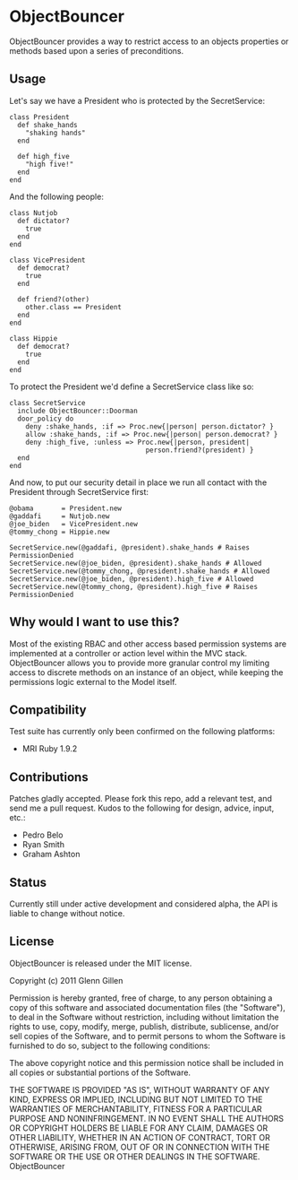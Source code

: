 # ObjectBouncer

ObjectBouncer provides a way to restrict access to an objects properties or
methods based upon a series of preconditions.

## Usage

Let's say we have a President who is protected by the SecretService:

    class President
      def shake_hands
        "shaking hands"
      end

      def high_five
        "high five!"
      end
    end

And the following people:

    class Nutjob
      def dictator?
        true
      end
    end

    class VicePresident
      def democrat?
        true
      end

      def friend?(other)
        other.class == President
      end
    end

    class Hippie
      def democrat?
        true
      end
    end

To protect the President we'd define a SecretService class like so:

    class SecretService
      include ObjectBouncer::Doorman
      door_policy do
        deny :shake_hands, :if => Proc.new{|person| person.dictator? }
        allow :shake_hands, :if => Proc.new{|person| person.democrat? }
        deny :high_five, :unless => Proc.new{|person, president|
                                      person.friend?(president) }
      end
    end

And now, to put our security detail in place we run all contact with
the President through SecretService first:

    @obama       = President.new
    @gaddafi     = Nutjob.new
    @joe_biden   = VicePresident.new
    @tommy_chong = Hippie.new

    SecretService.new(@gaddafi, @president).shake_hands # Raises PermissionDenied
    SecretService.new(@joe_biden, @president).shake_hands # Allowed
    SecretService.new(@tommy_chong, @president).shake_hands # Allowed
    SecretService.new(@joe_biden, @president).high_five # Allowed
    SecretService.new(@tommy_chong, @president).high_five # Raises PermissionDenied

## Why would I want to use this?

Most of the existing RBAC and other access based permission systems are
implemented at a controller or action level within the MVC stack. ObjectBouncer
allows you to provide more granular control my limiting access to discrete
methods on an instance of an object, while keeping the permissions logic
external to the Model itself.

## Compatibility

Test suite has currently only been confirmed on the following platforms:

 * MRI Ruby 1.9.2

## Contributions

Patches gladly accepted. Please fork this repo, add a relevant test, and send
me a pull request. Kudos to the following for design, advice, input, etc.:

 * Pedro Belo
 * Ryan Smith
 * Graham Ashton

## Status

Currently still under active development and considered alpha, the API is
liable to change without notice.

## License

ObjectBouncer is released under the MIT license.

Copyright (c) 2011 Glenn Gillen

Permission is hereby granted, free of charge, to any person obtaining a copy
of this software and associated documentation files (the "Software"), to deal
in the Software without restriction, including without limitation the rights
to use, copy, modify, merge, publish, distribute, sublicense, and/or sell
copies of the Software, and to permit persons to whom the Software is
furnished to do so, subject to the following conditions:

The above copyright notice and this permission notice shall be included in
all copies or substantial portions of the Software.

THE SOFTWARE IS PROVIDED "AS IS", WITHOUT WARRANTY OF ANY KIND, EXPRESS OR
IMPLIED, INCLUDING BUT NOT LIMITED TO THE WARRANTIES OF MERCHANTABILITY,
FITNESS FOR A PARTICULAR PURPOSE AND NONINFRINGEMENT. IN NO EVENT SHALL THE
AUTHORS OR COPYRIGHT HOLDERS BE LIABLE FOR ANY CLAIM, DAMAGES OR OTHER
LIABILITY, WHETHER IN AN ACTION OF CONTRACT, TORT OR OTHERWISE, ARISING FROM,
OUT OF OR IN CONNECTION WITH THE SOFTWARE OR THE USE OR OTHER DEALINGS IN
THE SOFTWARE.
ObjectBouncer
